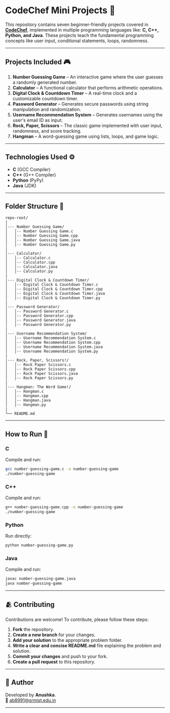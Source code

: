 # CodeChef Mini Projects 🧩

This repository contains seven beginner-friendly projects covered in [**CodeChef**](https://www.codechef.com/dashboard), implemented in multiple programming languages like: **C, C++, Python, and Java**. These projects teach the fundamental programming concepts like user input, conditional statements, loops, randomness.

---

## Projects Included 🎮

1. **Number Guessing Game** – An interactive game where the user guesses a randomly generated number.
2. **Calculator** – A functional calculator that performs arithmetic operations.
3. **Digital Clock & Countdown Timer** – A real-time clock and a customizable countdown timer.
4. **Password Generator** – Generates secure passwords using string manipulation and randomization.
5. **Username Recommendation System** – Generates usernames using the user's email ID as input.
6. **Rock, Paper, Scissors** – The classic game implemented with user input, randomness, and score tracking.
7. **Hangman** – A word-guessing game using lists, loops, and game logic.

---

## Technologies Used ⚙

- **C** (GCC Compiler)
- **C++** (G++ Compiler)
- **Python** (PyPy)
- **Java** (JDK)

---

## Folder Structure 📂

```
repo-root/
|
│--- Number Guessing Game/
│   │-- Number Guessing Game.c
│   │-- Number Guessing Game.cpp
│   │-- Number Guessing Game.java
│   │-- Number Guessing Game.py
|
│--- Calculator/
│   │-- Calculator.c
│   │-- Calculator.cpp
│   │-- Calculator.java
│   │-- Calculator.py
|
│--- Digital Clock & Countdown Timer/
│   │-- Digital Clock & Countdown Timer.c
│   │-- Digital Clock & Countdown Timer.cpp
│   │-- Digital Clock & Countdown Timer.java
│   │-- Digital Clock & Countdown Timer.py
|
│--- Password Generator/
│   │-- Password Generator.c
│   │-- Password Generator.cpp
│   │-- Password Generator.java
│   │-- Password Generator.py
|
│--- Username Recommendation System/
│   │-- Username Recommendation System.c
│   │-- Username Recommendation System.cpp
│   │-- Username Recommendation System.java
│   │-- Username Recommendation System.py
|
│--- Rock, Paper, Scissors!/
│   │-- Rock Paper Scissors.c
│   │-- Rock Paper Scissors.cpp
│   │-- Rock Paper Scissors.java
│   │-- Rock Paper Scissors.py
|
│--- Hangman: The Word Game!/
│   │-- Hangman.c
│   │-- Hangman.cpp
│   │-- Hangman.java
│   │-- Hangman.py
|
└── README.md
```

---

## How to Run 🎯

### C
Compile and run:
   ```sh
   gcc number-guessing-game.c -o number-guessing-game
   ./number-guessing-game
   ```

### C++
Compile and run:
   ```sh
   g++ number-guessing-game.cpp -o number-guessing-game
   ./number-guessing-game
   ```

### Python
Run directly:
   ```sh
   python number-guessing-game.py
   ```

### Java
Compile and run:
   ```sh
   javac number-guessing-game.java
   java number-guessing-game
   ```

---

## 🫂 **Contributing**

Contributions are welcome! To contribute, please follow these steps:

1. **Fork** the repository.
2. **Create a new branch** for your changes.
3. **Add your solution** to the appropriate problem folder.
4. **Write a clear and concise README.md** file explaining the problem and solution.
5. **Commit your changes** and push to your fork.
6. **Create a pull request** to this repository.

---

## 📍 Author

Developed by **Anushka**. <br>
📧 [ab8991@srmist.edu.in](mailto:ab8991@srmist.edu.in)

---
